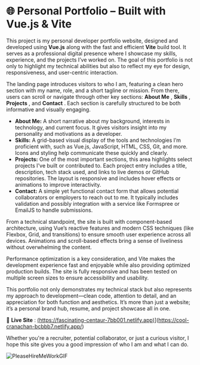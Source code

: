 
# 🌐 Personal Portfolio – Built with Vue.js & Vite


This project is my personal developer portfolio website, designed and developed using **Vue.js** along with the fast and efficient **Vite** build tool. It serves as a professional digital presence where I showcase my skills, experience, and the projects I’ve worked on. The goal of this portfolio is not only to highlight my technical abilities but also to reflect my eye for design, responsiveness, and user-centric interaction.

The landing page introduces visitors to who I am, featuring a clean hero section with my name, role, and a short tagline or mission. From there, users can scroll or navigate through other key sections:  **About Me** ,  **Skills** ,  **Projects** , and  **Contact** . Each section is carefully structured to be both informative and visually engaging.

* **About Me:** A short narrative about my background, interests in technology, and current focus. It gives visitors insight into my personality and motivations as a developer.
* **Skills:** A grid-based visual display of the tools and technologies I’m proficient with, such as Vue.js, JavaScript, HTML, CSS, Git, and more. Icons and styling help communicate these quickly and clearly.
* **Projects:** One of the most important sections, this area highlights select projects I've built or contributed to. Each project entry includes a title, description, tech stack used, and links to live demos or GitHub repositories. The layout is responsive and includes hover effects or animations to improve interactivity.
* **Contact:** A simple yet functional contact form that allows potential collaborators or employers to reach out to me. It typically includes validation and possibly integration with a service like Formspree or EmailJS to handle submissions.

From a technical standpoint, the site is built with component-based architecture, using Vue’s reactive features and modern CSS techniques (like Flexbox, Grid, and transitions) to ensure smooth user experience across all devices. Animations and scroll-based effects bring a sense of liveliness without overwhelming the content.

Performance optimization is a key consideration, and Vite makes the development experience fast and enjoyable while also providing optimized production builds. The site is fully responsive and has been tested on multiple screen sizes to ensure accessibility and usability.

This portfolio not only demonstrates my technical stack but also represents my approach to development—clean code, attention to detail, and an appreciation for both function and aesthetics. It’s more than just a website; it’s a personal brand hub, resume, and project showcase all in one.

🔗  **Live Site** : [(https://fascinating-centaur-7bb001.netlify.app)](https://cool-cranachan-bcbbb7.netlify.app/)](https://cool-cranachan-bcbbb7.netlify.app/)

Whether you're a recruiter, potential collaborator, or just a curious visitor, I hope this site gives you a good impression of who I am and what I can do.


![PleaseHireMeWorkGIF](https://github.com/user-attachments/assets/bf39634e-56eb-4fc1-ae80-512bce8823d0)
